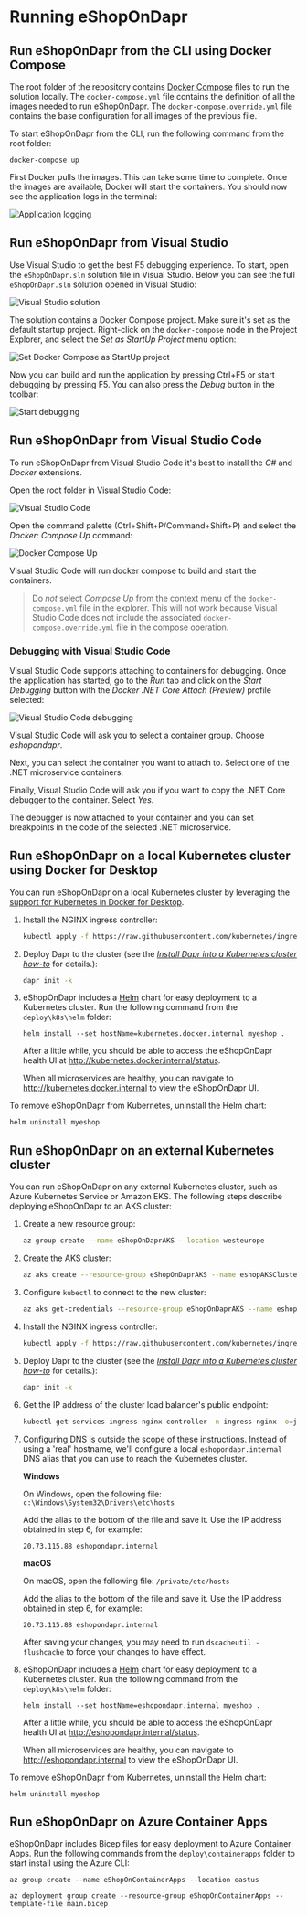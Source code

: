 # Running eShopOnDapr

## Run eShopOnDapr from the CLI using Docker Compose

The root folder of the repository contains [Docker Compose](https://docs.docker.com/compose/) files to run the solution locally. The `docker-compose.yml` file contains the definition of all the images needed to run eShopOnDapr. The `docker-compose.override.yml` file contains the base configuration for all images of the previous file.

To start eShopOnDapr from the CLI, run the following command from the root folder:

```terminal
docker-compose up
```

First Docker pulls the images. This can take some time to complete. Once the images are available, Docker will start the containers. You should now see the application logs in the terminal:

![Application logging](media/docker-application-output.png)

## Run eShopOnDapr from Visual Studio

Use Visual Studio to get the best F5 debugging experience. To start, open the `eShopOnDapr.sln` solution file in Visual Studio. Below you can see the full `eShopOnDapr.sln` solution opened in Visual Studio:

![Visual Studio solution](media/vs-solution.png)

The solution contains a Docker Compose project. Make sure it's set as the default startup project. Right-click on the `docker-compose` node in the Project Explorer, and select the *Set as StartUp Project* menu option:

![Set Docker Compose as StartUp project](media/vs-startup-project.png)

Now you can build and run the application by pressing Ctrl+F5 or start debugging by pressing F5. You can also press the *Debug* button in the toolbar:

![Start debugging](media/vs-debug.png)

## Run eShopOnDapr from Visual Studio Code

To run eShopOnDapr from Visual Studio Code it's best to install the *C#* and *Docker* extensions.

Open the root folder in Visual Studio Code:

![Visual Studio Code](media/vscode.png)

Open the command palette (Ctrl+Shift+P/Command+Shift+P) and select the *Docker: Compose Up* command:

![Docker Compose Up](media/vscode-compose.png)

Visual Studio Code will run docker compose to build and start the containers.

> Do *not* select *Compose Up* from the context menu of the `docker-compose.yml` file in the explorer. This will not work because Visual Studio Code does not include the associated `docker-compose.override.yml` file in the compose operation.

### Debugging with Visual Studio Code

Visual Studio Code supports attaching to containers for debugging. Once the application has started, go to the *Run* tab and click on the *Start Debugging* button with the  *Docker .NET Core Attach (Preview)* profile selected:

![Visual Studio Code debugging](media/vscode-debug.png)

Visual Studio Code will ask you to select a container group. Choose *eshopondapr*.

Next, you can select the container you want to attach to. Select one of the .NET microservice containers.

Finally, Visual Studio Code will ask you if you want to copy the .NET Core debugger to the container. Select *Yes*.

The debugger is now attached to your container and you can set breakpoints in the code of the selected .NET microservice.

## Run eShopOnDapr on a local Kubernetes cluster using Docker for Desktop

You can run eShopOnDapr on a local Kubernetes cluster by leveraging the [support for Kubernetes in Docker for Desktop](https://docs.docker.com/desktop/kubernetes/).

1. Install the NGINX ingress controller:

   ```bash
   kubectl apply -f https://raw.githubusercontent.com/kubernetes/ingress-nginx/controller-v1.1.3/deploy/static/provider/cloud/deploy.yaml
   ```

2. Deploy Dapr to the cluster (see the [*Install Dapr into a Kubernetes cluster how-to*](https://docs.dapr.io/getting-started/install-dapr-kubernetes/) for details.):

   ```bash
   dapr init -k
   ```

3. eShopOnDapr includes a [Helm](https://helm.sh/) chart for easy deployment to a Kubernetes cluster. Run the following command from the `deploy\k8s\helm` folder:

   ```terminal
   helm install --set hostName=kubernetes.docker.internal myeshop .
   ```

   After a little while, you should be able to access the eShopOnDapr health UI at http://kubernetes.docker.internal/status.

   When all microservices are healthy, you can navigate to http://kubernetes.docker.internal to view the eShopOnDapr UI.

To remove eShopOnDapr from Kubernetes, uninstall the Helm chart:

```terminal
helm uninstall myeshop
```

## Run eShopOnDapr on an external Kubernetes cluster

You can run eShopOnDapr on any external Kubernetes cluster, such as Azure Kubernetes Service or Amazon EKS. The following steps describe deploying eShopOnDapr to an AKS cluster:

1. Create a new resource group:

   ```bash
   az group create --name eShopOnDaprAKS --location westeurope
   ```

2. Create the AKS cluster:

   ```bash
   az aks create --resource-group eShopOnDaprAKS --name eshopAKSCluster
   ```

3. Configure `kubectl` to connect to the new cluster:

   ```bash
   az aks get-credentials --resource-group eShopOnDaprAKS --name eshopAKSCluster
   ```

4. Install the NGINX ingress controller:

   ```bash
   kubectl apply -f https://raw.githubusercontent.com/kubernetes/ingress-nginx/controller-v1.1.3/deploy/static/provider/cloud/deploy.yaml
   ```

5. Deploy Dapr to the cluster (see the [*Install Dapr into a Kubernetes cluster how-to*](https://docs.dapr.io/getting-started/install-dapr-kubernetes/) for details.):

   ```bash
   dapr init -k
   ```

6. Get the IP address of the cluster load balancer's public endpoint:

   ```bash
   kubectl get services ingress-nginx-controller -n ingress-nginx -o=jsonpath='{.status.loadBalancer.ingress[0].ip}'
   ```

7. Configuring DNS is outside the scope of these instructions. Instead of using a 'real' hostname, we'll configure a local `eshopondapr.internal` DNS alias that you can use to reach the Kubernetes cluster.

   **Windows**

   On Windows, open the following file: `c:\Windows\System32\Drivers\etc\hosts`

   Add the alias to the bottom of the file and save it. Use the IP address obtained in step 6, for example:

   ```
   20.73.115.88 eshopondapr.internal
   ```

   **macOS**

   On macOS, open the following file: `/private/etc/hosts`

    Add the alias to the bottom of the file and save it. Use the IP address obtained in step 6, for example:

   ```
   20.73.115.88 eshopondapr.internal
   ```

   After saving your changes, you may need to run `dscacheutil -flushcache` to force your changes to have effect.

8. eShopOnDapr includes a [Helm](https://helm.sh/) chart for easy deployment to a Kubernetes cluster. Run the following command from the `deploy\k8s\helm` folder:

   ```terminal
   helm install --set hostName=eshopondapr.internal myeshop .
   ```

   After a little while, you should be able to access the eShopOnDapr health UI at http://eshopondapr.internal/status.

   When all microservices are healthy, you can navigate to http://eshopondapr.internal to view the eShopOnDapr UI.

To remove eShopOnDapr from Kubernetes, uninstall the Helm chart:

```terminal
helm uninstall myeshop
```

## Run eShopOnDapr on Azure Container Apps

eShopOnDapr includes Bicep files for easy deployment to Azure Container Apps. Run the following commands from the `deploy\containerapps` folder to start install using the Azure CLI:

```terminal
az group create --name eShopOnContainerApps --location eastus

az deployment group create --resource-group eShopOnContainerApps --template-file main.bicep
```
